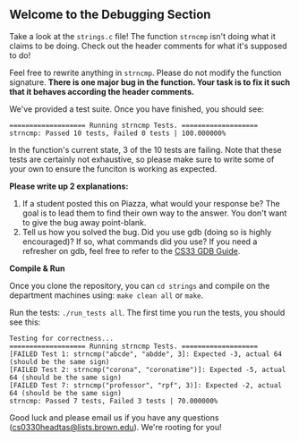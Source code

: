 ## Welcome to the Debugging Section

Take a look at the `strings.c` file! The function `strncmp` isn't doing what it claims to be doing. Check out the header comments for what it's supposed to do!

Feel free to rewrite anything in `strncmp`. Please do not modify the function signature. **There is one major bug in the function. Your task is to fix it such that it behaves according the header comments.**

We've provided a test suite. Once you have finished, you should see:
```
=================== Running strncmp Tests. ===================
strncmp: Passed 10 tests, Failed 0 tests | 100.000000%
```
In the function's current state, 3 of the 10 tests are failing. Note that these tests are certainly not exhaustive, so please make sure to write some of your own to ensure the funciton is working as expected.

**Please write up 2 explanations:**
1. If a student posted this on Piazza, what would your response be? The goal is to lead them to find their own way to the answer. You don't want to give the bug away point-blank.
2. Tell us how you solved the bug. Did you use gdb (doing so is highly encouraged)? If so, what commands did you use? If you need a refresher on gdb, feel free to refer to the [CS33 GDB Guide](https://cs.brown.edu/courses/csci0330/docs/guides/gdb_cheatsheet.pdf).


**Compile & Run**

Once you clone the repository, you can `cd strings` and compile on the department machines using: `make clean all` or `make`. 

Run the tests: `./run_tests all`. The first time you run the tests, you should see this:
```
Testing for correctness...
=================== Running strncmp Tests. ===================
[FAILED Test 1: strncmp("abcde", "abdde", 3]: Expected -3, actual 64 (should be the same sign)
[FAILED Test 2: strncmp("corona", "coronatime")]: Expected -5, actual 64 (should be the same sign)
[FAILED Test 7: strncmp("professor", "rpf", 3)]: Expected -2, actual 64 (should be the same sign)
strncmp: Passed 7 tests, Failed 3 tests | 70.000000%
```

Good luck and please email us if you have any questions (cs0330headtas@lists.brown.edu). We're rooting for you! 
